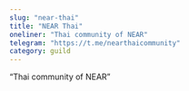 ```yaml
---
slug: "near-thai"
title: "NEAR Thai"
oneliner: "Thai community of NEAR"
telegram: "https://t.me/nearthaicommunity"
category: guild
---
```


“Thai community of NEAR”


